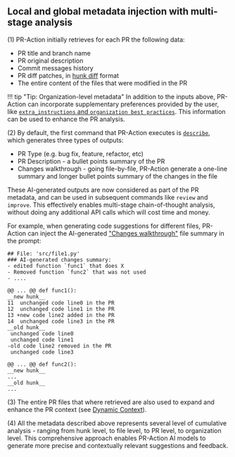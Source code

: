 ## Local and global metadata injection with multi-stage analysis
(1)
PR-Action initially retrieves for each PR the following data:

- PR title and branch name
- PR original description
- Commit messages history
- PR diff patches, in [hunk diff](https://loicpefferkorn.net/2014/02/diff-files-what-are-hunks-and-how-to-extract-them/) format
- The entire content of the files that were modified in the PR

!!! tip "Tip: Organization-level metadata"
    In addition to the inputs above, PR-Action can incorporate supplementary preferences provided by the user, like [`extra_instructions` and `organization best practices`](https://pr-action.github.io/tools/improve/#extra-instructions-and-best-practices). This information can be used to enhance the PR analysis.

(2)
By default, the first command that PR-Action executes is [`describe`](https://pr-action.github.io/tools/describe/), which generates three types of outputs:

- PR Type (e.g. bug fix, feature, refactor, etc)
- PR Description - a bullet points summary of the PR
- Changes walkthrough - going file-by-file, PR-Action generate a one-line summary and longer bullet points summary of the changes in the file

These AI-generated outputs are now considered as part of the PR metadata, and can be used in subsequent commands like `review` and `improve`.
This effectively enables multi-stage chain-of-thought analysis, without doing any additional API calls which will cost time and money.

For example, when generating code suggestions for different files, PR-Action can inject the AI-generated ["Changes walkthrough"](https://github.com/Pr-action/pr-action/pull/1202#issue-2511546839) file summary in the prompt:

```
## File: 'src/file1.py'
### AI-generated changes summary:
- edited function `func1` that does X
- Removed function `func2` that was not used
- ....

@@ ... @@ def func1():
__new hunk__
11  unchanged code line0 in the PR
12  unchanged code line1 in the PR
13 +new code line2 added in the PR
14  unchanged code line3 in the PR
__old hunk__
 unchanged code line0
 unchanged code line1
-old code line2 removed in the PR
 unchanged code line3

@@ ... @@ def func2():
__new hunk__
...
__old hunk__
...
```

(3) The entire PR files that where retrieved are also used to expand and enhance the PR context (see [Dynamic Context](https://pr-action.github.io/core-abilities/dynamic-context/)).


(4) All the metadata described above represents several level of cumulative analysis - ranging from hunk level, to file level, to PR level, to organization level.
This comprehensive approach enables PR-Action AI models to generate more precise and contextually relevant suggestions and feedback.